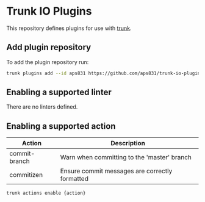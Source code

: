 # Trunk IO Plugins

This repository defines plugins for use with [trunk](https://trunk.io/).

## Add plugin repository

To add the plugin repository run:

```bash
trunk plugins add --id aps831 https://github.com/aps831/trunk-io-plugins 1.2.0
```

## Enabling a supported linter

There are no linters defined.

## Enabling a supported action

| Action        | Description                                    |
| ------------- | ---------------------------------------------- |
| commit-branch | Warn when committing to the 'master' branch    |
| commitizen    | Ensure commit messages are correctly formatted |

```bash
trunk actions enable {action}
```
